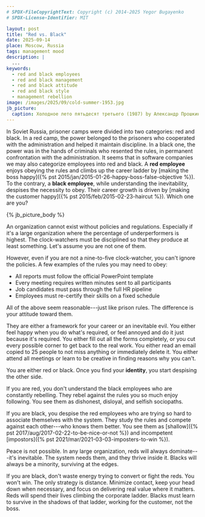 ```yaml
---
# SPDX-FileCopyrightText: Copyright (c) 2014-2025 Yegor Bugayenko
# SPDX-License-Identifier: MIT

layout: post
title: "Red vs. Black"
date: 2025-09-14
place: Moscow, Russia
tags: management mood
description: |
  ...
keywords:
  - red and black employees
  - red and black management
  - red and black attitude
  - red and black style
  - management rebellion
image: /images/2025/09/cold-summer-1953.jpg
jb_picture:
  caption: Холодное лето пятьдесят третьего (1987) by Александр Прошкин
---
```


In Soviet Russia, prisoner camps were divided into two categories: red and black.
In a red camp, the power belonged to the prisoners who cooperated with the administration and helped it maintain discipline.
In a black one, the power was in the hands of criminals who resented the rules, in permanent confrontation with the administration.
It seems that in software companies we may also categorize employees into red and black.
A **red employee** enjoys obeying the rules and climbs up the career ladder by [making the boss happy]({% pst 2015/jan/2015-01-26-happy-boss-false-objective %}).
To the contrary, a **black employee**, while understanding the inevitability, despises the necessity to obey.
Their career growth is driven by [making the customer happy]({% pst 2015/feb/2015-02-23-haircut %}).
Which one are you?

<!--more-->

{% jb_picture_body %}

An organization cannot exist without policies and regulations.
Especially if it's a large organization where the percentage of underperformers is highest.
The clock-watchers must be disciplined so that they produce at least something.
Let's assume you are not one of them.

However, even if you are not a nine-to-five clock-watcher, you can't ignore the policies.
A few examples of the rules you may need to obey:

* All reports must follow the official PowerPoint template
* Every meeting requires written minutes sent to all participants
* Job candidates must pass through the full HR pipeline
* Employees must re-certify their skills on a fixed schedule

All of the above seem reasonable---just like prison rules.
The difference is your attitude toward them.

They are either a framework for your career or an inevitable evil.
You either feel happy when you do what's required, or feel annoyed and do it just because it's required.
You either fill out all the forms completely, or you cut every possible corner to get back to the real work.
You either read an email copied to 25 people to not miss anything or immediately delete it.
You either attend all meetings or learn to be creative in finding reasons why you can't.

You are either red or black.
Once you find your **identity**, you start despising the other side.

If you are red, you don't understand the black employees who are constantly rebelling.
They rebel against the rules you so much enjoy following.
You see them as dishonest, disloyal, and selfish sociopaths.

If you are black, you despise the red employees who are trying so hard to associate themselves with the system.
They study the rules and compete against each other---who knows them better.
You see them as [shallow]({% pst 2017/aug/2017-02-22-to-be-nice-or-not %}) and incompetent [impostors]({% pst 2021/mar/2021-03-03-imposters-to-win %}).

Peace is not possible.
In any large organization, reds will always dominate---it's inevitable.
The system needs them, and they thrive inside it.
Blacks will always be a minority, surviving at the edges.

If you are black, don't waste energy trying to convert or fight the reds.
You won't win.
The only strategy is distance.
Minimize contact, keep your head down when necessary, and focus on delivering real value where it matters.
Reds will spend their lives climbing the corporate ladder.
Blacks must learn to survive in the shadows of that ladder, working for the customer, not the boss.

